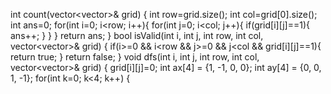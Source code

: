 int count(vector<vector<int>>& grid)
{
int row=grid.size();
int col=grid[0].size();
int ans=0;
for(int i=0; i<row; i++){
for(int j=0; i<col; j++){
if(grid[i][j]==1){
ans++;
}
}
}
return ans;
}
bool isValid(int i, int j, int row, int col, vector<vector<int>>& grid)
{
if(i>=0 && i<row && j>=0 && j<col && grid[i][j]==1){
return true;
}
return false;
}
void dfs(int i, int j, int row, int col, vector<vector<int>>& grid)
{
grid[i][j]=0;
int ax[4] = {1, -1, 0, 0};
int ay[4] = {0, 0, 1, -1};
for(int k=0; k<4; k++)
{